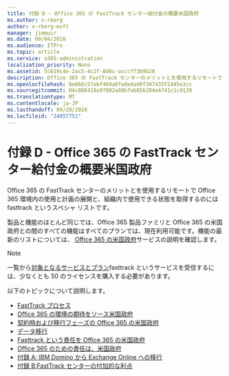 ```yaml
---
title: 付録 D - Office 365 の FastTrack センター給付金の概要米国政府
ms.author: v-rberg
author: v-rberg-msft
manager: jimmuir
ms.date: 09/04/2018
ms.audience: ITPro
ms.topic: article
ms.service: o365-administration
localization_priority: None
ms.assetid: 5c619c4e-2ac5-4c2f-8d8c-acccff3b9b20
description: Office 365 の FastTrack センターのメリットとを使用するリモートで Office 365 環境内の使用と計画の展開と、組織内で使用できる状態を取得するのには fasttrack というスペシャ リストです。
ms.openlocfilehash: 8e866c57ebf4b9a8fededad0f307435f2445e3cc
ms.sourcegitcommit: 04c086418a97082a88b7ab85b284e4741c1c9139
ms.translationtype: MT
ms.contentlocale: ja-JP
ms.lasthandoff: 09/20/2018
ms.locfileid: "24057751"
---
```

# <a name="appendix-d---fasttrack-center-benefit-overview-for-office-365-us-government"></a>付録 D - Office 365 の FastTrack センター給付金の概要米国政府

Office 365 の FastTrack センターのメリットとを使用するリモートで Office 365 環境内の使用と計画の展開と、組織内で使用できる状態を取得するのには fasttrack というスペシャ リストです。 
  
製品と機能のほとんど同じでは、Office 365 製品ファミリと Office 365 の米国政府との間のすべての機能はすべてのプランでは、現在利用可能です。機能の最新のリストについては、 [Office 365 の米国政府](https://aka.ms/aboutgovcloud)サービスの説明を確認します。

> [!NOTE]
>一覧から[対象となるサービスとプラン](eligible-services-and-plans.md)fasttrack というサービスを受信するには、少なくとも 50 のライセンスを購入する必要があります。  

以下のトピックについて説明します。
- [FastTrack プロセス](fasttrack-process.md) 
- [Office 365 の環境の期待をソース米国政府](US-Gov-appendix-source-environment-expectations.md)   
- [契約時および移行フェーズの Office 365 の米国政府](US-Gov-appendix-onboarding-and-migration.md)
- [データ移行](data-migration.md)    
- [Fasttrack という責任を Office 365 の米国政府](US-Gov-appendix-fasttrack-responsibilities.md)   
- [Office 365 のための責任は、米国政府](US-Gov-appendix-your-responsibilities.md) 
- [付録 A: IBM Domino から Exchange Online への移行](from-ibm-domino-to-exchange-online.md)   
- [付録 B:FastTrack センターの付加的な利点](fasttrack-additional-benefits.md)


